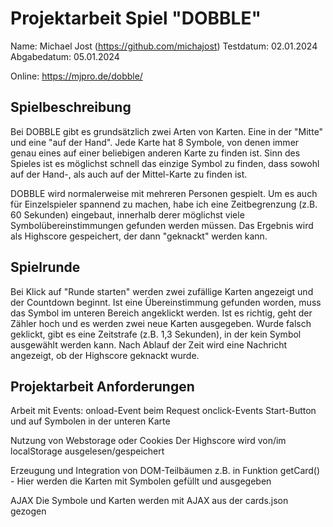 Projektarbeit Spiel "DOBBLE"
============================

Name:           Michael Jost (https://github.com/michajost)
Testdatum:      02.01.2024
Abgabedatum:    05.01.2024

Online:         https://mjpro.de/dobble/


Spielbeschreibung
-----------------

Bei DOBBLE gibt es grundsätzlich zwei Arten von Karten. Eine in der "Mitte" und eine "auf der Hand". Jede Karte hat 8 Symbole, von denen immer genau eines auf einer beliebigen anderen Karte zu finden ist. Sinn des Spieles ist es möglichst schnell das einzige Symbol zu finden, dass sowohl auf der Hand-, als auch auf der Mittel-Karte zu finden ist. 

DOBBLE wird normalerweise mit mehreren Personen gespielt. Um es auch für Einzelspieler spannend zu machen, habe ich eine Zeitbegrenzung (z.B. 60 Sekunden) eingebaut, innerhalb derer möglichst viele Symbolübereinstimmungen gefunden werden müssen. Das Ergebnis wird als Highscore gespeichert, der dann "geknackt" werden kann.

Spielrunde
----------

Bei Klick auf "Runde starten" werden zwei zufällige Karten angezeigt und der Countdown beginnt. Ist eine Übereinstimmung gefunden worden, muss das Symbol im unteren Bereich angeklickt werden. Ist es richtig, geht der Zähler hoch und es werden zwei neue Karten ausgegeben. Wurde falsch geklickt, gibt es eine Zeitstrafe (z.B. 1,3 Sekunden), in der kein Symbol ausgewählt werden kann. Nach Ablauf der Zeit wird eine Nachricht angezeigt, ob der Highscore geknackt wurde.

Projektarbeit Anforderungen
---------------------------

Arbeit mit Events:
    onload-Event beim Request
    onclick-Events Start-Button und auf Symbolen in der unteren Karte

Nutzung von Webstorage oder Cookies
    Der Highscore wird von/im localStorage ausgelesen/gespeichert

Erzeugung und Integration von DOM-Teilbäumen
    z.B. in Funktion getCard() - Hier werden die Karten mit Symbolen gefüllt und ausgegeben

AJAX
    Die Symbole und Karten werden mit AJAX aus der cards.json gezogen